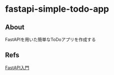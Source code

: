 # fastapi-simple-todo-app

## About

FastAPIを用いた簡単なToDoアプリを作成する

## Refs

[FastAPI入門](https://zenn.dev/sh0nk/books/537bb028709ab9)
